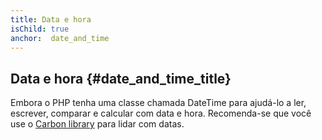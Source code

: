 ```yaml
---
title: Data e hora
isChild: true
anchor:  date_and_time
---
```


## Data e hora {#date_and_time_title}

Embora o PHP tenha uma classe chamada DateTime para ajudá-lo a ler, escrever, comparar e calcular com data e hora. Recomenda-se que você use o [Carbon library][carbon-url] para lidar com datas.

[carbon-url]:https://github.com/briannesbitt/Carbon